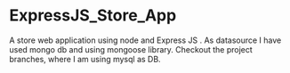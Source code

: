 # ExpressJS_Store_App
A store web application using node and Express JS . As datasource I have used mongo db and using mongoose library. Checkout the project branches, where I am using mysql as DB.
